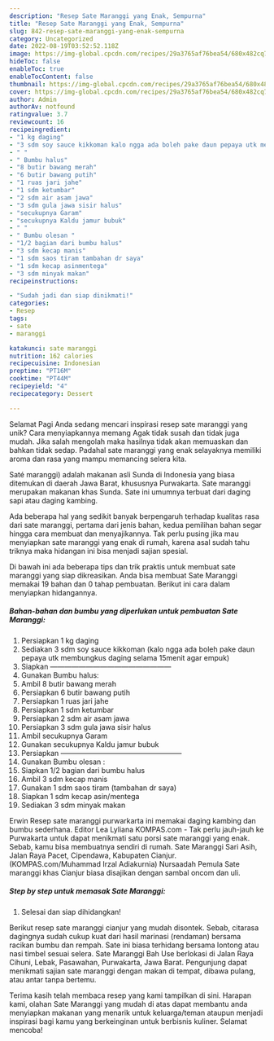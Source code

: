 ```yaml
---
description: "Resep Sate Maranggi yang Enak, Sempurna"
title: "Resep Sate Maranggi yang Enak, Sempurna"
slug: 842-resep-sate-maranggi-yang-enak-sempurna
category: Uncategorized
date: 2022-08-19T03:52:52.118Z
image: https://img-global.cpcdn.com/recipes/29a3765af76bea54/680x482cq70/sate-maranggi-foto-resep-utama.jpg
hideToc: false
enableToc: true
enableTocContent: false
thumbnail: https://img-global.cpcdn.com/recipes/29a3765af76bea54/680x482cq70/sate-maranggi-foto-resep-utama.jpg
cover: https://img-global.cpcdn.com/recipes/29a3765af76bea54/680x482cq70/sate-maranggi-foto-resep-utama.jpg
author: Admin
authorAv: notfound
ratingvalue: 3.7
reviewcount: 16
recipeingredient:
- "1 kg daging"
- "3 sdm soy sauce kikkoman kalo ngga ada boleh pake daun pepaya utk membungkus daging selama 15menit agar empuk"
- " "
- " Bumbu halus"
- "8 butir bawang merah"
- "6 butir bawang putih"
- "1 ruas jari jahe"
- "1 sdm ketumbar"
- "2 sdm air asam jawa"
- "3 sdm gula jawa sisir halus"
- "secukupnya Garam"
- "secukupnya Kaldu jamur bubuk"
- " "
- " Bumbu olesan "
- "1/2 bagian dari bumbu halus"
- "3 sdm kecap manis"
- "1 sdm saos tiram tambahan dr saya"
- "1 sdm kecap asinmentega"
- "3 sdm minyak makan"
recipeinstructions:

- "Sudah jadi dan siap dinikmati!"
categories:
- Resep
tags:
- sate
- maranggi

katakunci: sate maranggi 
nutrition: 162 calories
recipecuisine: Indonesian
preptime: "PT16M"
cooktime: "PT44M"
recipeyield: "4"
recipecategory: Dessert

---
```



Selamat Pagi Anda sedang mencari inspirasi resep sate maranggi yang unik? Cara menyiapkannya memang Agak tidak susah dan tidak juga mudah. Jika salah mengolah maka hasilnya tidak akan memuaskan dan bahkan tidak sedap. Padahal sate maranggi yang enak selayaknya memiliki aroma dan rasa yang mampu memancing selera kita.


Saté maranggi) adalah makanan asli Sunda di Indonesia yang biasa ditemukan di daerah Jawa Barat, khususnya Purwakarta. Sate maranggi merupakan makanan khas Sunda. Sate ini umumnya terbuat dari daging sapi atau daging kambing.

Ada beberapa hal yang sedikit banyak berpengaruh terhadap kualitas rasa dari sate maranggi, pertama dari jenis bahan, kedua pemilihan bahan segar hingga cara membuat dan menyajikannya. Tak perlu pusing jika mau menyiapkan sate maranggi yang enak di rumah, karena asal sudah tahu triknya maka hidangan ini bisa menjadi sajian spesial.


Di bawah ini ada beberapa tips dan trik praktis untuk membuat sate maranggi yang siap dikreasikan. Anda bisa membuat Sate Maranggi memakai 19 bahan dan 0 tahap pembuatan. Berikut ini cara dalam menyiapkan hidangannya.

<!--inarticleads1-->

##### Bahan-bahan dan bumbu yang diperlukan untuk pembuatan Sate Maranggi:

1. Persiapkan 1 kg daging
1. Sediakan 3 sdm soy sauce kikkoman (kalo ngga ada boleh pake daun pepaya utk membungkus daging selama 15menit agar empuk)
1. Siapkan  —————————————————
1. Gunakan  Bumbu halus:
1. Ambil 8 butir bawang merah
1. Persiapkan 6 butir bawang putih
1. Persiapkan 1 ruas jari jahe
1. Persiapkan 1 sdm ketumbar
1. Persiapkan 2 sdm air asam jawa
1. Persiapkan 3 sdm gula jawa sisir halus
1. Ambil secukupnya Garam
1. Gunakan secukupnya Kaldu jamur bubuk
1. Persiapkan  —————————————————
1. Gunakan  Bumbu olesan :
1. Siapkan 1/2 bagian dari bumbu halus
1. Ambil 3 sdm kecap manis
1. Gunakan 1 sdm saos tiram (tambahan dr saya)
1. Siapkan 1 sdm kecap asin/mentega
1. Sediakan 3 sdm minyak makan


Erwin Resep sate maranggi purwarkarta ini memakai daging kambing dan bumbu sederhana. Editor Lea Lyliana KOMPAS.com - Tak perlu jauh-jauh ke Purwakarta untuk dapat menikmati satu porsi sate maranggi yang enak. Sebab, kamu bisa membuatnya sendiri di rumah. Sate Maranggi Sari Asih, Jalan Raya Pacet, Cipendawa, Kabupaten Cianjur. (KOMPAS.com/Muhammad Irzal Adiakurnia) Nursaadah Pemula Sate maranggi khas Cianjur biasa disajikan dengan sambal oncom dan uli. 

<!--inarticleads2-->

##### Step by step untuk memasak Sate Maranggi:


1. Selesai dan siap dihidangkan!

Berikut resep sate maranggi cianjur yang mudah disontek. Sebab, citarasa dagingnya sudah cukup kuat dari hasil marinasi (rendaman) bersama racikan bumbu dan rempah. Sate ini biasa terhidang bersama lontong atau nasi timbel sesuai selera. Sate Maranggi Bah Use berlokasi di Jalan Raya Cihuni, Lebak, Pasawahan, Purwakarta, Jawa Barat. Pengunjung dapat menikmati sajian sate maranggi dengan makan di tempat, dibawa pulang, atau antar tanpa bertemu. 

Terima kasih telah membaca resep yang kami tampilkan di sini. Harapan kami, olahan Sate Maranggi yang mudah di atas dapat membantu anda menyiapkan makanan yang menarik untuk keluarga/teman ataupun menjadi inspirasi bagi kamu yang berkeinginan untuk berbisnis kuliner. Selamat mencoba!

